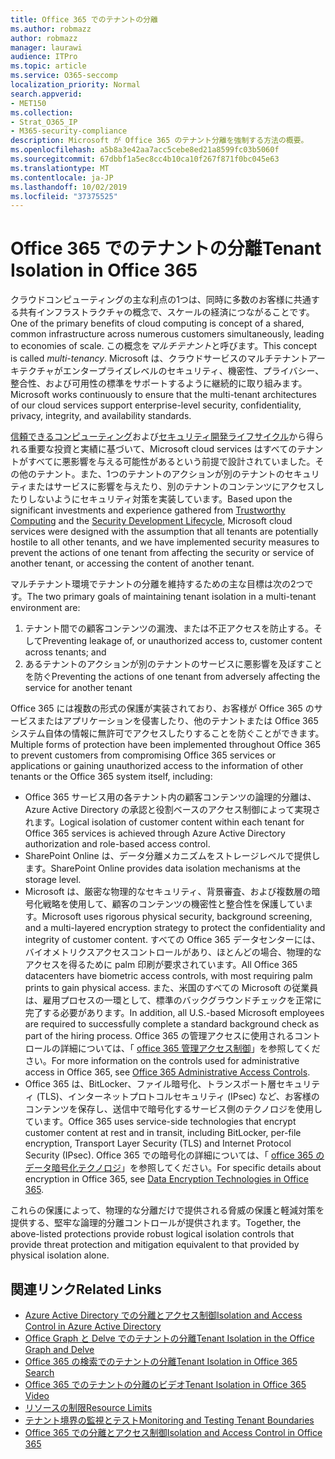 ```yaml
---
title: Office 365 でのテナントの分離
ms.author: robmazz
author: robmazz
manager: laurawi
audience: ITPro
ms.topic: article
ms.service: O365-seccomp
localization_priority: Normal
search.appverid:
- MET150
ms.collection:
- Strat_O365_IP
- M365-security-compliance
description: Microsoft が Office 365 のテナント分離を強制する方法の概要。
ms.openlocfilehash: a5b8a3e42aa7acc5cebe8ed21a8599fc03b5060f
ms.sourcegitcommit: 67dbbf1a5ec8cc4b10ca10f267f871f0bc045e63
ms.translationtype: MT
ms.contentlocale: ja-JP
ms.lasthandoff: 10/02/2019
ms.locfileid: "37375525"
---
```

# <a name="tenant-isolation-in-office-365"></a><span data-ttu-id="87d0e-103">Office 365 でのテナントの分離</span><span class="sxs-lookup"><span data-stu-id="87d0e-103">Tenant Isolation in Office 365</span></span>

<span data-ttu-id="87d0e-104">クラウドコンピューティングの主な利点の1つは、同時に多数のお客様に共通する共有インフラストラクチャの概念で、スケールの経済につながることです。</span><span class="sxs-lookup"><span data-stu-id="87d0e-104">One of the primary benefits of cloud computing is concept of a shared, common infrastructure across numerous customers simultaneously, leading to economies of scale.</span></span> <span data-ttu-id="87d0e-105">この概念を*マルチテナント*と呼びます。</span><span class="sxs-lookup"><span data-stu-id="87d0e-105">This concept is called *multi-tenancy*.</span></span> <span data-ttu-id="87d0e-106">Microsoft は、クラウドサービスのマルチテナントアーキテクチャがエンタープライズレベルのセキュリティ、機密性、プライバシー、整合性、および可用性の標準をサポートするように継続的に取り組みます。</span><span class="sxs-lookup"><span data-stu-id="87d0e-106">Microsoft works continuously to ensure that the multi-tenant architectures of our cloud services support enterprise-level security, confidentiality, privacy, integrity, and availability standards.</span></span>

<span data-ttu-id="87d0e-107">[信頼できるコンピューティング](https://www.microsoft.com/en-us/twc/default.aspx)および[セキュリティ開発ライフサイクル](http://www.microsoft.com/security/sdl/default.aspx)から得られる重要な投資と実績に基づいて、Microsoft cloud services はすべてのテナントがすべてに悪影響を与える可能性があるという前提で設計されていました。その他のテナント。また、1つのテナントのアクションが別のテナントのセキュリティまたはサービスに影響を与えたり、別のテナントのコンテンツにアクセスしたりしないようにセキュリティ対策を実装しています。</span><span class="sxs-lookup"><span data-stu-id="87d0e-107">Based upon the significant investments and experience gathered from [Trustworthy Computing](https://www.microsoft.com/en-us/twc/default.aspx) and the [Security Development Lifecycle](http://www.microsoft.com/security/sdl/default.aspx), Microsoft cloud services were designed with the assumption that all tenants are potentially hostile to all other tenants, and we have implemented security measures to prevent the actions of one tenant from affecting the security or service of another tenant, or accessing the content of another tenant.</span></span>

<span data-ttu-id="87d0e-108">マルチテナント環境でテナントの分離を維持するための主な目標は次の2つです。</span><span class="sxs-lookup"><span data-stu-id="87d0e-108">The two primary goals of maintaining tenant isolation in a multi-tenant environment are:</span></span>
1.  <span data-ttu-id="87d0e-109">テナント間での顧客コンテンツの漏洩、または不正アクセスを防止する。そして</span><span class="sxs-lookup"><span data-stu-id="87d0e-109">Preventing leakage of, or unauthorized access to, customer content across tenants; and</span></span>
2.  <span data-ttu-id="87d0e-110">あるテナントのアクションが別のテナントのサービスに悪影響を及ぼすことを防ぐ</span><span class="sxs-lookup"><span data-stu-id="87d0e-110">Preventing the actions of one tenant from adversely affecting the service for another tenant</span></span>

<span data-ttu-id="87d0e-111">Office 365 には複数の形式の保護が実装されており、お客様が Office 365 のサービスまたはアプリケーションを侵害したり、他のテナントまたは Office 365 システム自体の情報に無許可でアクセスしたりすることを防ぐことができます。</span><span class="sxs-lookup"><span data-stu-id="87d0e-111">Multiple forms of protection have been implemented throughout Office 365 to prevent customers from compromising Office 365 services or applications or gaining unauthorized access to the information of other tenants or the Office 365 system itself, including:</span></span>
- <span data-ttu-id="87d0e-112">Office 365 サービス用の各テナント内の顧客コンテンツの論理的分離は、Azure Active Directory の承認と役割ベースのアクセス制御によって実現されます。</span><span class="sxs-lookup"><span data-stu-id="87d0e-112">Logical isolation of customer content within each tenant for Office 365 services is achieved through Azure Active Directory authorization and role-based access control.</span></span>
- <span data-ttu-id="87d0e-113">SharePoint Online は、データ分離メカニズムをストレージレベルで提供します。</span><span class="sxs-lookup"><span data-stu-id="87d0e-113">SharePoint Online provides data isolation mechanisms at the storage level.</span></span>
- <span data-ttu-id="87d0e-114">Microsoft は、厳密な物理的なセキュリティ、背景審査、および複数層の暗号化戦略を使用して、顧客のコンテンツの機密性と整合性を保護しています。</span><span class="sxs-lookup"><span data-stu-id="87d0e-114">Microsoft uses rigorous physical security, background screening, and a multi-layered encryption strategy to protect the confidentiality and integrity of customer content.</span></span> <span data-ttu-id="87d0e-115">すべての Office 365 データセンターには、バイオメトリクスアクセスコントロールがあり、ほとんどの場合、物理的なアクセスを得るために palm 印刷が要求されています。</span><span class="sxs-lookup"><span data-stu-id="87d0e-115">All Office 365 datacenters have biometric access controls, with most requiring palm prints to gain physical access.</span></span> <span data-ttu-id="87d0e-116">また、米国のすべての Microsoft の従業員は、雇用プロセスの一環として、標準のバックグラウンドチェックを正常に完了する必要があります。</span><span class="sxs-lookup"><span data-stu-id="87d0e-116">In addition, all U.S.-based Microsoft employees are required to successfully complete a standard background check as part of the hiring process.</span></span> <span data-ttu-id="87d0e-117">Office 365 の管理アクセスに使用されるコントロールの詳細については、「 [office 365 管理アクセス制御](office-365-administrative-access-controls-overview.md)」を参照してください。</span><span class="sxs-lookup"><span data-stu-id="87d0e-117">For more information on the controls used for administrative access in Office 365, see [Office 365 Administrative Access Controls](office-365-administrative-access-controls-overview.md).</span></span>
- <span data-ttu-id="87d0e-118">Office 365 は、BitLocker、ファイル暗号化、トランスポート層セキュリティ (TLS)、インターネットプロトコルセキュリティ (IPsec) など、お客様のコンテンツを保存し、送信中で暗号化するサービス側のテクノロジを使用しています。</span><span class="sxs-lookup"><span data-stu-id="87d0e-118">Office 365 uses service-side technologies that encrypt customer content at rest and in transit, including BitLocker, per-file encryption, Transport Layer Security (TLS) and Internet Protocol Security (IPsec).</span></span> <span data-ttu-id="87d0e-119">Office 365 での暗号化の詳細については、「 [office 365 のデータ暗号化テクノロジ](https://docs.microsoft.com/microsoft-365/compliance/office-365-encryption-in-the-microsoft-cloud-overview)」を参照してください。</span><span class="sxs-lookup"><span data-stu-id="87d0e-119">For specific details about encryption in Office 365, see [Data Encryption Technologies in Office 365](https://docs.microsoft.com/microsoft-365/compliance/office-365-encryption-in-the-microsoft-cloud-overview).</span></span>

<span data-ttu-id="87d0e-120">これらの保護によって、物理的な分離だけで提供される脅威の保護と軽減対策を提供する、堅牢な論理的分離コントロールが提供されます。</span><span class="sxs-lookup"><span data-stu-id="87d0e-120">Together, the above-listed protections provide robust logical isolation controls that provide threat protection and mitigation equivalent to that provided by physical isolation alone.</span></span>

## <a name="related-links"></a><span data-ttu-id="87d0e-121">関連リンク</span><span class="sxs-lookup"><span data-stu-id="87d0e-121">Related Links</span></span>
- [<span data-ttu-id="87d0e-122">Azure Active Directory での分離とアクセス制御</span><span class="sxs-lookup"><span data-stu-id="87d0e-122">Isolation and Access Control in Azure Active Directory</span></span>](office-365-isolation-in-azure-active-directory.md)
- [<span data-ttu-id="87d0e-123">Office Graph と Delve でのテナントの分離</span><span class="sxs-lookup"><span data-stu-id="87d0e-123">Tenant Isolation in the Office Graph and Delve</span></span>](office-365-isolation-in-graph-and-delve.md)
- [<span data-ttu-id="87d0e-124">Office 365 の検索でのテナントの分離</span><span class="sxs-lookup"><span data-stu-id="87d0e-124">Tenant Isolation in Office 365 Search</span></span>](office-365-isolation-in-office-365-search.md)
- [<span data-ttu-id="87d0e-125">Office 365 でのテナントの分離のビデオ</span><span class="sxs-lookup"><span data-stu-id="87d0e-125">Tenant Isolation in Office 365 Video</span></span>](office-365-isolation-in-office-365-video.md)
- [<span data-ttu-id="87d0e-126">リソースの制限</span><span class="sxs-lookup"><span data-stu-id="87d0e-126">Resource Limits</span></span>](office-365-resource-limits.md)
- [<span data-ttu-id="87d0e-127">テナント境界の監視とテスト</span><span class="sxs-lookup"><span data-stu-id="87d0e-127">Monitoring and Testing Tenant Boundaries</span></span>](office-365-monitoring-and-testing.md)
- [<span data-ttu-id="87d0e-128">Office 365 での分離とアクセス制御</span><span class="sxs-lookup"><span data-stu-id="87d0e-128">Isolation and Access Control in Office 365</span></span>](office-365-isolation-in-office-365.md)
